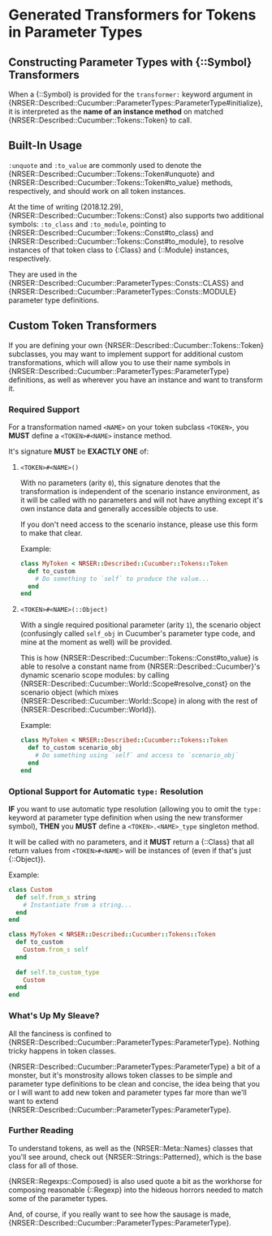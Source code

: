 Generated Transformers for Tokens in Parameter Types
==============================================================================

Constructing Parameter Types with {::Symbol} Transformers
------------------------------------------------------------------------------

When a {::Symbol} is provided for the `transformer:` keyword argument in
{NRSER::Described::Cucumber::ParameterTypes::ParameterType#initialize}, it is
interpreted as the **name of an instance method** on matched
{NRSER::Described::Cucumber::Tokens::Token} to call.


Built-In Usage
------------------------------------------------------------------------------

`:unquote` and `:to_value` are commonly used to denote the
{NRSER::Described::Cucumber::Tokens::Token#unquote} and
{NRSER::Described::Cucumber::Tokens::Token#to_value} methods, respectively, and
should work on all token instances.

At the time of writing (2018.12.29), {NRSER::Described::Cucumber::Tokens::Const}
also supports two additional symbols: `:to_class` and `:to_module`, pointing to
{NRSER::Described::Cucumber::Tokens::Const#to_class} and
{NRSER::Described::Cucumber::Tokens::Const#to_module}, to resolve instances of
that token class to {:Class} and {::Module} instances, respectively.

They are used in the
{NRSER::Described::Cucumber::ParameterTypes::Consts::CLASS} and
{NRSER::Described::Cucumber::ParameterTypes::Consts::MODULE} parameter type
definitions.


Custom Token Transformers
------------------------------------------------------------------------------

If you are defining your own {NRSER::Described::Cucumber::Tokens::Token}
subclasses, you may want to implement support for additional custom
transformations, which will allow you to use their name symbols in
{NRSER::Described::Cucumber::ParameterTypes::ParameterType} definitions, as well
as wherever you have an instance and want to transform it.

### Required Support

For a transformation named `<NAME>` on your token subclass `<TOKEN>`, you
**MUST** define a `<TOKEN>#<NAME>` instance method.

It's signature **MUST** be **EXACTLY ONE** of:

1.  `<TOKEN>#<NAME>()`
    
    With no parameters (arity `0`), this signature denotes that the
    transformation is independent of the scenario instance environment, as
    it will be called with no parameters and will not have anything except
    it's own instance data and generally accessible objects to use.
    
    If you don't need access to the scenario instance, please use this form
    to make that clear.
    
    Example:
    
    ```ruby
    class MyToken < NRSER::Described::Cucumber::Tokens::Token
      def to_custom
        # Do something to `self` to produce the value...
      end
    end
    ```
    
2.  `<TOKEN>#<NAME>(::Object)`
    
    With a single required positional parameter (arity `1`), the scenario
    object (confusingly called `self_obj` in Cucumber's parameter type code,
    and mine at the moment as well) will be provided.

    This is how {NRSER::Described::Cucumber::Tokens::Const#to_value} is able
    to resolve a constant name from {NRSER::Described::Cucumber}'s dynamic
    scenario scope modules: by calling
    {NRSER::Described::Cucumber::World::Scope#resolve_const} on the scenario
    object (which mixes {NRSER::Described::Cucumber::World::Scope} in along
    with the rest of {NRSER::Described::Cucumber::World}).
    
    Example:
    
    ```ruby
    class MyToken < NRSER::Described::Cucumber::Tokens::Token
      def to_custom scenario_obj
        # Do something using `self` and access to `scenario_obj`
      end
    end
    ```

### Optional Support for Automatic `type:` Resolution

**IF** you want to use automatic type resolution (allowing you to omit the
`type:` keyword at parameter type definition when using the new transformer
symbol), **THEN** you **MUST** define a `<TOKEN>.<NAME>_type` singleton method.

It will be called with no parameters, and it **MUST** return a {::Class} that
all return values from `<TOKEN>#<NAME>` will be instances of (even if that's
just {::Object}).

Example:

```ruby
class Custom
  def self.from_s string
    # Instantiate from a string...
  end
end

class MyToken < NRSER::Described::Cucumber::Tokens::Token
  def to_custom
    Custom.from_s self
  end
  
  def self.to_custom_type
    Custom
  end
end
```

### What's Up My Sleave?

All the fanciness is confined to
{NRSER::Described::Cucumber::ParameterTypes::ParameterType}. Nothing tricky
happens in token classes.

{NRSER::Described::Cucumber::ParameterTypes::ParameterType} a bit of a monster,
but it's monstrosity allows token classes to be simple and parameter type
definitions to be clean and concise, the idea being that you or I will want to
add new token and parameter types far more than we'll want to extend 
{NRSER::Described::Cucumber::ParameterTypes::ParameterType}.

### Further Reading

To understand tokens, as well as the {NRSER::Meta::Names} classes that you'll
see around, check out {NRSER::Strings::Patterned}, which is the base class for
all of those.

{NRSER::Regexps::Composed} is also used quote a bit as the workhorse for
composing reasonable {::Regexp} into the hideous horrors needed to match some
of the parameter types.

And, of course, if you really want to see how the sausage is made,
{NRSER::Described::Cucumber::ParameterTypes::ParameterType}.
